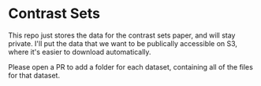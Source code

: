 # Contrast Sets

This repo just stores the data for the contrast sets paper, and will stay private.  I'll put the data that we want to be publically accessible on S3, where it's easier to download automatically.

Please open a PR to add a folder for each dataset, containing all of the files for that dataset.
